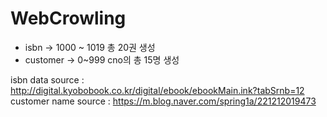 # WebCrowling

- isbn -> 1000 ~ 1019 총 20권 생성
- customer -> 0~999 cno의 총 15명 생성

isbn data source : http://digital.kyobobook.co.kr/digital/ebook/ebookMain.ink?tabSrnb=12
customer name source : https://m.blog.naver.com/spring1a/221212019473
